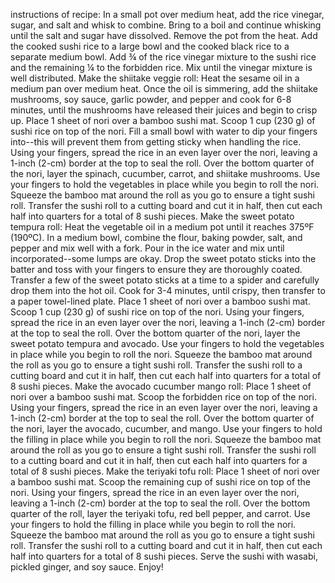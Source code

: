 instructions of recipe:
In a small pot over medium heat, add the rice vinegar, sugar, and salt and whisk to combine. Bring to a boil and continue whisking until the salt and sugar have dissolved. Remove the pot from the heat.
Add the cooked sushi rice to a large bowl and the cooked black rice to a separate medium bowl. Add ¾ of the rice vinegar mixture to the sushi rice and the remaining ¼ to the forbidden rice. Mix until the vinegar mixture is well distributed.
Make the shiitake veggie roll: Heat the sesame oil in a medium pan over medium heat. Once the oil is simmering, add the shiitake mushrooms, soy sauce, garlic powder, and pepper and cook for 6-8 minutes, until the mushrooms have released their juices and begin to crisp up.
Place 1 sheet of nori over a bamboo sushi mat. Scoop 1 cup (230 g) of sushi rice on top of the nori. Fill a small bowl with water to dip your fingers into--this will prevent them from getting sticky when handling the rice. Using your fingers, spread the rice in an even layer over the nori, leaving a 1-inch (2-cm) border at the top to seal the roll.
Over the bottom quarter of the nori, layer the spinach, cucumber, carrot, and shiitake mushrooms. Use your fingers to hold the vegetables in place while you begin to roll the nori. Squeeze the bamboo mat around the roll as you go to ensure a tight sushi roll. Transfer the sushi roll to a cutting board and cut it in half, then cut each half into quarters for a total of 8 sushi pieces.
Make the sweet potato tempura roll: Heat the vegetable oil in a medium pot until it reaches 375ºF (190ºC).
In a medium bowl, combine the flour, baking powder, salt, and pepper and mix well with a fork. Pour in the ice water and mix until incorporated--some lumps are okay. Drop the sweet potato sticks into the batter and toss with your fingers to ensure they are thoroughly coated.
Transfer a few of the sweet potato sticks at a time to a spider and carefully drop them into the hot oil. Cook for 3-4 minutes, until crispy, then transfer to a paper towel-lined plate.
Place 1 sheet of nori over a bamboo sushi mat. Scoop 1 cup (230 g) of sushi rice on top of the nori. Using your fingers, spread the rice in an even layer over the nori, leaving a 1-inch (2-cm) border at the top to seal the roll.
Over the bottom quarter of the nori, layer the sweet potato tempura and avocado. Use your fingers to hold the vegetables in place while you begin to roll the nori. Squeeze the bamboo mat around the roll as you go to ensure a tight sushi roll. Transfer the sushi roll to a cutting board and cut it in half, then cut each half into quarters for a total of 8 sushi pieces.
Make the avocado cucumber mango roll: Place 1 sheet of nori over a bamboo sushi mat. Scoop the forbidden rice on top of the nori. Using your fingers, spread the rice in an even layer over the nori, leaving a 1-inch (2-cm) border at the top to seal the roll.
Over the bottom quarter of the nori, layer the avocado, cucumber, and mango. Use your fingers to hold the filling in place while you begin to roll the nori. Squeeze the bamboo mat around the roll as you go to ensure a tight sushi roll. Transfer the sushi roll to a cutting board and cut it in half, then cut each half into quarters for a total of 8 sushi pieces.
Make the teriyaki tofu roll: Place 1 sheet of nori over a bamboo sushi mat. Scoop the remaining cup of sushi rice on top of the nori. Using your fingers, spread the rice in an even layer over the nori, leaving a 1-inch (2-cm) border at the top to seal the roll.
Over the bottom quarter of the roll, layer the teriyaki tofu, red bell pepper, and carrot. Use your fingers to hold the filling in place while you begin to roll the nori. Squeeze the bamboo mat around the roll as you go to ensure a tight sushi roll. Transfer the sushi roll to a cutting board and cut it in half, then cut each half into quarters for a total of 8 sushi pieces.
Serve the sushi with wasabi, pickled ginger, and soy sauce.
Enjoy!